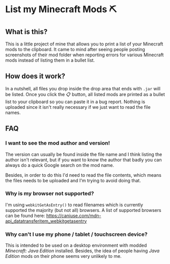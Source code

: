 # List my Minecraft Mods ⛏

## What is this?

This is a little project of mine that allows you to print a list of your Minecraft mods to the clipboard. It came to mind after seeing people posting screenshots of their mod folder when reporting errors for various Minecraft mods instead of listing them in a bullet list.

## How does it work?

In a nutshell, all files you drop inside the drop area that ends with `.jar` will be listed. Once you click the <kbd>📋</kbd> button, all listed mods are printed as a bullet list to your clipboard so you can paste it in a bug report. Nothing is uploaded since it isn't really necessary if we just want to read the file names.

## FAQ

### I want to see the mod author and version!

The version can usually be found inside the file name and I think listing the author isn't relevant, but if you want to know the author that badly you can always do a quick Google search on the mod name.

Besides, in order to do this I'd need to read the file contents, which means the files needs to be uploaded and I'm trying to avoid doing that.

### Why is my browser not supported?

I'm using `webkitGetAsEntry()` to read filenames which is currently supported the majority (but not all) browsers. A list of supported browsers can be found here: https://caniuse.com/mdn-api_datatransferitem_webkitgetasentry

### Why can't I use my phone / tablet / touchscreen device?

This is intended to be used on a desktop environment with modded *Minecraft: Java Edition* installed. Besides, the idea of people having *Java Edition* mods on their phone seems very unlikely to me.